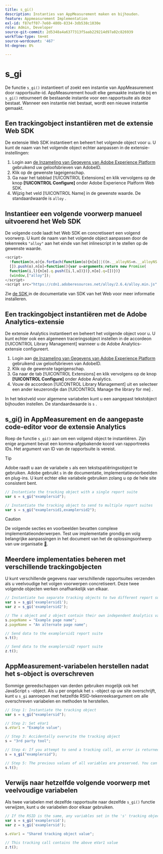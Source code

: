 ```yaml
---
title: s_gi()
description: Instanties van AppMeasurement maken en bijhouden.
feature: Appmeasurement Implementation
exl-id: f87eff07-7e60-480b-8334-3db538c1030e
role: Admin, Developer
source-git-commit: 2d5348a4a6377313f5aab229214d97a02c826939
workflow-type: tm+mt
source-wordcount: '467'
ht-degree: 0%

---
```


# s_gi

De functie `s_gi()` instantieert of zoekt een instantie van AppMeasurement door rapportsuite-id. AppMeasurement houdt elke gemaakte instantie bij en `s_gi()` retourneert de bestaande instantie voor een rapportsuite als deze bestaat. Wanneer een instantie niet bestaat, wordt een nieuwe instantie gemaakt.

## Een trackingobject instantiëren met de extensie Web SDK

De extensie Web SDK instantieert en beheert het volgende object voor u. U kunt de naam van het volgende object echter aanpassen in de extensie-instellingen:

1. Login aan [ de Inzameling van Gegevens van Adobe Experience Platform ](https://experience.adobe.com/data-collection) gebruikend uw geloofsbrieven van AdobeID.
1. Klik op de gewenste tageigenschap.
1. Ga naar het tabblad [!UICONTROL Extensions] en klik vervolgens op de knop **[!UICONTROL Configure]** onder Adobe Experience Platform Web SDK.
1. Wijzig het veld [!UICONTROL Name] in de gewenste waarde. De standaardwaarde is `alloy` .

## Instantieer een volgende voorwerp manueel uitvoerend het Web SDK

De volgende code laadt het Web SDK en concretiseert een volgend voorwerp. U kunt de naam van het volgende object aanpassen door de tekenreeks `"alloy"` aan het einde van het inlinescript in te stellen op de gewenste waarde.

```js
<script>
  !function(n,o){o.forEach(function(o){n[o]||((n.__alloyNS=n.__alloyNS||
  []).push(o),n[o]=function(){var u=arguments;return new Promise(
  function(i,l){n[o].q.push([i,l,u])})},n[o].q=[])})}
  (window,["alloy"]);
</script>
<script src="https://cdn1.adoberesources.net/alloy/2.6.4/alloy.min.js" async></script>
```

Zie [ de SDK ](https://experienceleague.adobe.com/docs/experience-platform/edge/fundamentals/installing-the-sdk.html?lang=nl-NL) in de documentatie van SDK van het Web voor meer informatie installeren.

## Een trackingobject instantiëren met de Adobe Analytics-extensie

De extensie Analytics instantieert en beheert het volgende object voor u. U kunt echter ook een algemeen traceringsobject instellen in de accordeon [!UICONTROL Library Management] wanneer u de Adobe Analytics-extensie configureert.

1. Login aan [ de Inzameling van Gegevens van Adobe Experience Platform ](https://experience.adobe.com/data-collection) gebruikend uw geloofsbrieven van AdobeID.
1. Klik op de gewenste tageigenschap.
1. Ga naar de tab [!UICONTROL Extensions] en klik vervolgens op de knop **[!UICONTROL Configure]** onder Adobe Analytics.
1. Vouw de accordeon [!UICONTROL Library Management] uit en selecteer een ander keuzerondje dan [!UICONTROL Manage the library for me] .

In het tekstveld voor algemene variabelen kunt u een aangepast tekstobject bijhouden instellen. De standaardwaarde is `s` .

## s_gi() in AppMeasurement en de aangepaste code-editor voor de extensie Analytics

Roep de functie `s_gi()` aan om een volgend object te instantiëren. Zijn enige argument bevat een komma-afgebakende koord van rapportreeks IDs. Het argument van ID van de rapportsuite is vereist.

>[!TIP]
>
>Adobe raadt u aan de variabele `s` als een tekstspatiëringsobject te gebruiken. Adobe gebruikt `s` in de documentatie, implementatievoorbeelden en plug-ins. U kunt echter elke variabele gebruiken zolang u op de hele site consistent bent.

```js
// Instantiate the tracking object with a single report suite
var s = s_gi("examplersid");

// Instantiate the tracking object to send to multiple report suites
var s = s_gi("examplersid1,examplersid2");
```

>[!CAUTION]
>
>De volgende secties en voorbeelden bevatten complexe implementatieonderwerpen. Test uw implementatie grondig en volg belangrijke aanpassingen in het document van het de oplossingsontwerp van uw organisatie [&#128279;](../../prepare/solution-design.md).

## Meerdere implementaties beheren met verschillende trackingobjecten

U kunt verschillende gegevens naar verschillende rapportsuites verzenden als u veelvoudige het volgen voorwerpen concretiseert. Deze twee volgende objecten werken onafhankelijk van elkaar.

```js
// Instantiate two separate tracking objects to two different report suites
var s = s_gi('examplersid1');
var z = s_gi('examplersid2');

// The s object and z object contain their own independent Analytics variables simultaneously
s.pageName = "Example page name";
z.pageName = "An alternate page name";

// Send data to the examplersid1 report suite
s.t();

// Send data to the examplersid2 report suite
z.t();
```

## AppMeasurement-variabelen herstellen nadat het s-object is overschreven

Sommige gereedschappen van derden gebruiken mogelijk ook het JavaScript `s` -object. Als u per ongeluk het `s` -object op uw site overschrijft, kunt u `s_gi` aanroepen met hetzelfde RSID-tekenreeksargument om alle overschreven variabelen en methoden te herstellen.

```js
// Step 1: Instantiate the tracking object
var s = s_gi("examplersid");

// Step 2: Set eVar1
s.eVar1 = "Example value";

// Step 3: Accidentally overwrite the tracking object
s = "3rd party tool";

// Step 4: If you attempt to send a tracking call, an error is returned. Instead, re-instantiate the tracking object
s = s_gi("examplersid");

// Step 5: The previous values of all variables are preserved. You can send a tracking call and eVar1 is correctly set
s.t();
```

## Verwijs naar hetzelfde volgende voorwerp met veelvoudige variabelen

Als twee variabelen met dezelfde rapportsuite naar dezelfde `s_gi()` functie verwijzen, kunt u de variabelen door elkaar gebruiken.

```js
// If the RSID is the same, any variables set in the 's' tracking object also get set in 'z' tracking object
var s = s_gi('examplersid');
var z = s_gi('examplersid');

s.eVar1 = "Shared tracking object value";

// This tracking call contains the above eVar1 value
z.t();
```
